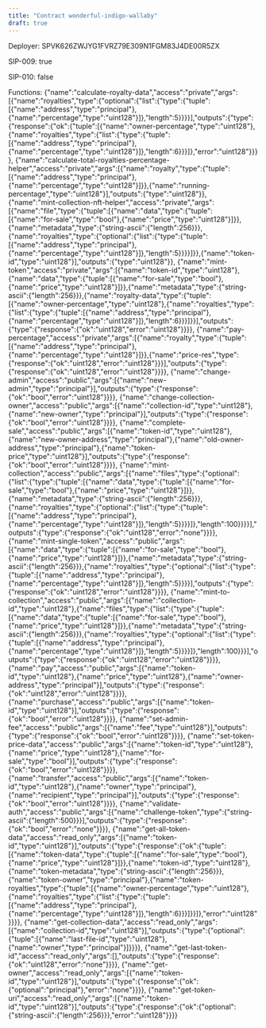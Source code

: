 ```yaml
---
title: "Contract wonderful-indigo-wallaby"
draft: true
---
```

Deployer: SPVK626ZWJYG1FVRZ79E309N1FGM83J4DE00R5ZX

SIP-009: true

SIP-010: false

Functions:
{"name":"calculate-royalty-data","access":"private","args":[{"name":"royalties","type":{"optional":{"list":{"type":{"tuple":[{"name":"address","type":"principal"},{"name":"percentage","type":"uint128"}]},"length":5}}}}],"outputs":{"type":{"response":{"ok":{"tuple":[{"name":"owner-percentage","type":"uint128"},{"name":"royalties","type":{"list":{"type":{"tuple":[{"name":"address","type":"principal"},{"name":"percentage","type":"uint128"}]},"length":6}}}]},"error":"uint128"}}}}, {"name":"calculate-total-royalties-percentage-helper","access":"private","args":[{"name":"royalty","type":{"tuple":[{"name":"address","type":"principal"},{"name":"percentage","type":"uint128"}]}},{"name":"running-percentage","type":"uint128"}],"outputs":{"type":"uint128"}}, {"name":"mint-collection-nft-helper","access":"private","args":[{"name":"file","type":{"tuple":[{"name":"data","type":{"tuple":[{"name":"for-sale","type":"bool"},{"name":"price","type":"uint128"}]}},{"name":"metadata","type":{"string-ascii":{"length":256}}},{"name":"royalties","type":{"optional":{"list":{"type":{"tuple":[{"name":"address","type":"principal"},{"name":"percentage","type":"uint128"}]},"length":5}}}}]}},{"name":"token-id","type":"uint128"}],"outputs":{"type":"uint128"}}, {"name":"mint-token","access":"private","args":[{"name":"token-id","type":"uint128"},{"name":"data","type":{"tuple":[{"name":"for-sale","type":"bool"},{"name":"price","type":"uint128"}]}},{"name":"metadata","type":{"string-ascii":{"length":256}}},{"name":"royalty-data","type":{"tuple":[{"name":"owner-percentage","type":"uint128"},{"name":"royalties","type":{"list":{"type":{"tuple":[{"name":"address","type":"principal"},{"name":"percentage","type":"uint128"}]},"length":6}}}]}}],"outputs":{"type":{"response":{"ok":"uint128","error":"uint128"}}}}, {"name":"pay-percentage","access":"private","args":[{"name":"royalty","type":{"tuple":[{"name":"address","type":"principal"},{"name":"percentage","type":"uint128"}]}},{"name":"price-res","type":{"response":{"ok":"uint128","error":"uint128"}}}],"outputs":{"type":{"response":{"ok":"uint128","error":"uint128"}}}}, {"name":"change-admin","access":"public","args":[{"name":"new-admin","type":"principal"}],"outputs":{"type":{"response":{"ok":"bool","error":"uint128"}}}}, {"name":"change-collection-owner","access":"public","args":[{"name":"collection-id","type":"uint128"},{"name":"new-owner","type":"principal"}],"outputs":{"type":{"response":{"ok":"bool","error":"uint128"}}}}, {"name":"complete-sale","access":"public","args":[{"name":"token-id","type":"uint128"},{"name":"new-owner-address","type":"principal"},{"name":"old-owner-address","type":"principal"},{"name":"token-price","type":"uint128"}],"outputs":{"type":{"response":{"ok":"bool","error":"uint128"}}}}, {"name":"mint-collection","access":"public","args":[{"name":"files","type":{"optional":{"list":{"type":{"tuple":[{"name":"data","type":{"tuple":[{"name":"for-sale","type":"bool"},{"name":"price","type":"uint128"}]}},{"name":"metadata","type":{"string-ascii":{"length":256}}},{"name":"royalties","type":{"optional":{"list":{"type":{"tuple":[{"name":"address","type":"principal"},{"name":"percentage","type":"uint128"}]},"length":5}}}}]},"length":100}}}}],"outputs":{"type":{"response":{"ok":"uint128","error":"none"}}}}, {"name":"mint-single-token","access":"public","args":[{"name":"data","type":{"tuple":[{"name":"for-sale","type":"bool"},{"name":"price","type":"uint128"}]}},{"name":"metadata","type":{"string-ascii":{"length":256}}},{"name":"royalties","type":{"optional":{"list":{"type":{"tuple":[{"name":"address","type":"principal"},{"name":"percentage","type":"uint128"}]},"length":5}}}}],"outputs":{"type":{"response":{"ok":"uint128","error":"uint128"}}}}, {"name":"mint-to-collection","access":"public","args":[{"name":"collection-id","type":"uint128"},{"name":"files","type":{"list":{"type":{"tuple":[{"name":"data","type":{"tuple":[{"name":"for-sale","type":"bool"},{"name":"price","type":"uint128"}]}},{"name":"metadata","type":{"string-ascii":{"length":256}}},{"name":"royalties","type":{"optional":{"list":{"type":{"tuple":[{"name":"address","type":"principal"},{"name":"percentage","type":"uint128"}]},"length":5}}}}]},"length":100}}}],"outputs":{"type":{"response":{"ok":"uint128","error":"uint128"}}}}, {"name":"pay","access":"public","args":[{"name":"token-id","type":"uint128"},{"name":"price","type":"uint128"},{"name":"owner-address","type":"principal"}],"outputs":{"type":{"response":{"ok":"uint128","error":"uint128"}}}}, {"name":"purchase","access":"public","args":[{"name":"token-id","type":"uint128"}],"outputs":{"type":{"response":{"ok":"bool","error":"uint128"}}}}, {"name":"set-admin-fee","access":"public","args":[{"name":"fee","type":"uint128"}],"outputs":{"type":{"response":{"ok":"bool","error":"uint128"}}}}, {"name":"set-token-price-data","access":"public","args":[{"name":"token-id","type":"uint128"},{"name":"price","type":"uint128"},{"name":"for-sale","type":"bool"}],"outputs":{"type":{"response":{"ok":"bool","error":"uint128"}}}}, {"name":"transfer","access":"public","args":[{"name":"token-id","type":"uint128"},{"name":"owner","type":"principal"},{"name":"recipient","type":"principal"}],"outputs":{"type":{"response":{"ok":"bool","error":"uint128"}}}}, {"name":"validate-auth","access":"public","args":[{"name":"challenge-token","type":{"string-ascii":{"length":500}}}],"outputs":{"type":{"response":{"ok":"bool","error":"none"}}}}, {"name":"get-all-token-data","access":"read_only","args":[{"name":"token-id","type":"uint128"}],"outputs":{"type":{"response":{"ok":{"tuple":[{"name":"token-data","type":{"tuple":[{"name":"for-sale","type":"bool"},{"name":"price","type":"uint128"}]}},{"name":"token-id","type":"uint128"},{"name":"token-metadata","type":{"string-ascii":{"length":256}}},{"name":"token-owner","type":"principal"},{"name":"token-royalties","type":{"tuple":[{"name":"owner-percentage","type":"uint128"},{"name":"royalties","type":{"list":{"type":{"tuple":[{"name":"address","type":"principal"},{"name":"percentage","type":"uint128"}]},"length":6}}}]}}]},"error":"uint128"}}}}, {"name":"get-collection-data","access":"read_only","args":[{"name":"collection-id","type":"uint128"}],"outputs":{"type":{"optional":{"tuple":[{"name":"last-file-id","type":"uint128"},{"name":"owner","type":"principal"}]}}}}, {"name":"get-last-token-id","access":"read_only","args":[],"outputs":{"type":{"response":{"ok":"uint128","error":"none"}}}}, {"name":"get-owner","access":"read_only","args":[{"name":"token-id","type":"uint128"}],"outputs":{"type":{"response":{"ok":{"optional":"principal"},"error":"none"}}}}, {"name":"get-token-uri","access":"read_only","args":[{"name":"token-id","type":"uint128"}],"outputs":{"type":{"response":{"ok":{"optional":{"string-ascii":{"length":256}}},"error":"uint128"}}}}
